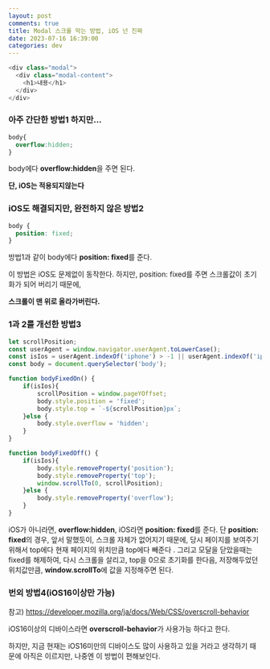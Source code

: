 ```yaml
---
layout: post
comments: true
title: Modal 스크롤 막는 방법, iOS 넌 진짜 
date: 2023-07-16 16:39:00
categories: dev
---
```


```javascript
<div class="modal">
  <div class="modal-content">
    <h1>내용</h1>
  </div>
</div>
```

### **아주 간단한 방법1 하지만...**

```css
body{
  overflow:hidden;
}
```

body에다 **overflow:hidden**을 주면 된다.

**단,  iOS는 적용되지않는다**



### **iOS도 해결되지만, 완전하지 않은 방법2**

```css
body {
  position: fixed;
}
```

방법1과 같이 body에다 **position: fixed**를 준다. 

이 방법은 iOS도 문제없이 동작한다. 하지만, position: fixed를 주면 스크롤값이 초기화가 되어 버리기 때문에,

**스크롤이 맨 위로 올라가버린다.** 



### **1과 2를 개선한 방법3**

```javascript
let scrollPosition;
const userAgent = window.navigator.userAgent.toLowerCase();
const isIos = userAgent.indexOf('iphone') > -1 || userAgent.indexOf('ipad') > -1 && 'ontouchend' in document;
const body = document.querySelector('body');

function bodyFixedOn() {
    if(isIos){
        scrollPosition = window.pageYOffset;
        body.style.position = 'fixed';
        body.style.top = `-${scrollPosition}px`;
    }else {
        body.style.overflow = 'hidden';
    }
}

function bodyFixedOff() {
    if(isIos){
        body.style.removeProperty('position');
        body.style.removeProperty('top');
        window.scrollTo(0, scrollPosition);
    }else {
        body.style.removeProperty('overflow');
    }
}
```

iOS가 아니라면, **overflow:hidden**, iOS라면 **position: fixed**를 준다. 단 **position: fixed**의 경우, 앞서 말했듯이, 스크롤 자체가 없어지기 때문에, 당시 페이지를 보여주기 위해서 top에다 현재 페이지의 위치만큼 top에다 빼준다 . 그리고 모달을 닫았을때는 fixed를 해제하여, 다시 스크롤을 살리고, top을 0으로 초기화를 한다음, 저장해두었던 위치값만큼, **window.scrollTo**에 값을 지정해주면 된다.



### **번외 방법4(iOS16이상만 가능)**

참고) https://developer.mozilla.org/ja/docs/Web/CSS/overscroll-behavior

iOS16이상의 디바이스라면 **overscroll-behavior**가 사용가능 하다고 한다.

하지만, 지금 현재는 iOS16미만의 디바이스도 많이 사용하고 있을 거라고 생각하기 때문에 아직은 이르지만, 나중엔 이 방법이 편해보인다.

